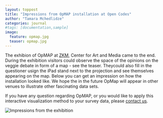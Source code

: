 ```yaml
---
layout: toppost
title: "Impressions from OpMAP installation at Open Codes"
author: "Tamara Mchedlidze"
categories: journal
#tags: [documentation,sample]
image:
  feature: opmap.jpg
  teaser: opmap.jpg
---
```


The exhibion of OpMAP at [ZKM](http://zkm.de/en), Center for Art and Media came to the end. During the exhibition visitors could observe the space of the opinions on the veggie debate in form of a map - see the teaser. Theycould also fill in the questioner
usign the iPad stand next to the projection and see themselves appearing on the map. Below you can get an impression on how the installation looked like. We hope the in the future OpMap will appear in other venues to illustrate other fascinating data sets.   

If you have any question regarding OpMAP, or you would like to apply this interactive visualization method to your survey data, please [contact us](mailto:t.mtsentlintze@uu.nl).

![Impressions from the exhibition](/installation_opmap.jpg)

